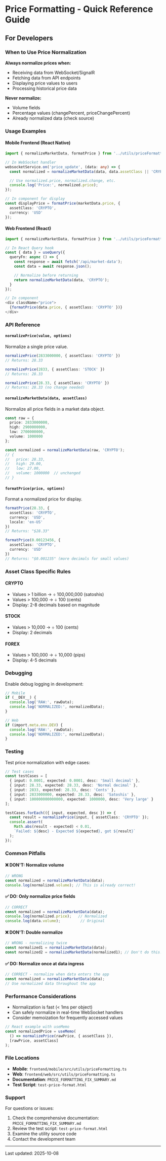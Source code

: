 # Price Formatting - Quick Reference Guide

## For Developers

### When to Use Price Normalization

**Always normalize prices when:**
- Receiving data from WebSocket/SignalR
- Fetching data from API endpoints
- Displaying price values to users
- Processing historical price data

**Never normalize:**
- Volume fields
- Percentage values (changePercent, priceChangePercent)
- Already normalized data (check source)

### Usage Examples

#### Mobile Frontend (React Native)

```typescript
import { normalizeMarketData, formatPrice } from '../utils/priceFormatting';

// In WebSocket handler
websocketService.on('price_update', (data: any) => {
  const normalized = normalizeMarketData(data, data.assetClass || 'CRYPTO');

  // Use normalized.price, normalized.change, etc.
  console.log('Price:', normalized.price);
});

// In component for display
const displayPrice = formatPrice(marketData.price, {
  assetClass: 'CRYPTO',
  currency: 'USD'
});
```

#### Web Frontend (React)

```typescript
import { normalizeMarketData, formatPrice } from '../utils/priceFormatting';

// In React Query hook
const { data } = useQuery({
  queryFn: async () => {
    const response = await fetch('/api/market-data');
    const data = await response.json();

    // Normalize before returning
    return normalizeMarketData(data, 'CRYPTO');
  }
});

// In component
<div className="price">
  {formatPrice(data.price, { assetClass: 'CRYPTO' })}
</div>
```

### API Reference

#### `normalizePrice(value, options)`

Normalize a single price value.

```typescript
normalizePrice(2833000000, { assetClass: 'CRYPTO' })
// Returns: 28.33

normalizePrice(2833, { assetClass: 'STOCK' })
// Returns: 28.33

normalizePrice(28.33, { assetClass: 'CRYPTO' })
// Returns: 28.33 (no change needed)
```

#### `normalizeMarketData(data, assetClass)`

Normalize all price fields in a market data object.

```typescript
const raw = {
  price: 2833000000,
  high: 2900000000,
  low: 2700000000,
  volume: 1000000
};

const normalized = normalizeMarketData(raw, 'CRYPTO');
// {
//   price: 28.33,
//   high: 29.00,
//   low: 27.00,
//   volume: 1000000  // unchanged
// }
```

#### `formatPrice(price, options)`

Format a normalized price for display.

```typescript
formatPrice(28.33, {
  assetClass: 'CRYPTO',
  currency: 'USD',
  locale: 'en-US'
})
// Returns: "$28.33"

formatPrice(0.00123456, {
  assetClass: 'CRYPTO',
  currency: 'USD'
})
// Returns: "$0.001235" (more decimals for small values)
```

### Asset Class Specific Rules

#### CRYPTO
- Values > 1 billion → ÷ 100,000,000 (satoshis)
- Values > 100,000 → ÷ 100 (cents)
- Display: 2-8 decimals based on magnitude

#### STOCK
- Values > 10,000 → ÷ 100 (cents)
- Display: 2 decimals

#### FOREX
- Values > 100,000 → ÷ 10,000 (pips)
- Display: 4-5 decimals

### Debugging

Enable debug logging in development:

```typescript
// Mobile
if (__DEV__) {
  console.log('RAW:', rawData);
  console.log('NORMALIZED:', normalizedData);
}

// Web
if (import.meta.env.DEV) {
  console.log('RAW:', rawData);
  console.log('NORMALIZED:', normalizedData);
}
```

### Testing

Test price normalization with edge cases:

```typescript
// Test cases
const testCases = [
  { input: 0.0001, expected: 0.0001, desc: 'Small decimal' },
  { input: 28.33, expected: 28.33, desc: 'Normal decimal' },
  { input: 2833, expected: 28.33, desc: 'Cents' },
  { input: 2833000000, expected: 28.33, desc: 'Satoshis' },
  { input: 100000000000000, expected: 1000000, desc: 'Very large' }
];

testCases.forEach(({ input, expected, desc }) => {
  const result = normalizePrice(input, { assetClass: 'CRYPTO' });
  console.assert(
    Math.abs(result - expected) < 0.01,
    `Failed: ${desc} - Expected ${expected}, got ${result}`
  );
});
```

### Common Pitfalls

#### ❌ DON'T: Normalize volume
```typescript
// WRONG
const normalized = normalizeMarketData(data);
console.log(normalized.volume); // This is already correct!
```

#### ✅ DO: Only normalize price fields
```typescript
// CORRECT
const normalized = normalizeMarketData(data);
console.log(normalized.price);   // Normalized
console.log(data.volume);         // Original
```

#### ❌ DON'T: Double normalize
```typescript
// WRONG - normalizing twice
const normalized1 = normalizeMarketData(data);
const normalized2 = normalizeMarketData(normalized1); // Don't do this!
```

#### ✅ DO: Normalize once at data ingress
```typescript
// CORRECT - normalize when data enters the app
const normalized = normalizeMarketData(data);
// Use normalized data throughout the app
```

### Performance Considerations

- Normalization is fast (< 1ms per object)
- Can safely normalize in real-time WebSocket handlers
- Consider memoization for frequently accessed values

```typescript
// React example with useMemo
const normalizedPrice = useMemo(
  () => normalizePrice(rawPrice, { assetClass }),
  [rawPrice, assetClass]
);
```

### File Locations

- **Mobile**: `frontend/mobile/src/utils/priceFormatting.ts`
- **Web**: `frontend/web/src/utils/priceFormatting.ts`
- **Documentation**: `PRICE_FORMATTING_FIX_SUMMARY.md`
- **Test Script**: `test-price-format.html`

### Support

For questions or issues:
1. Check the comprehensive documentation: `PRICE_FORMATTING_FIX_SUMMARY.md`
2. Review the test script: `test-price-format.html`
3. Examine the utility source code
4. Contact the development team

---

Last updated: 2025-10-08